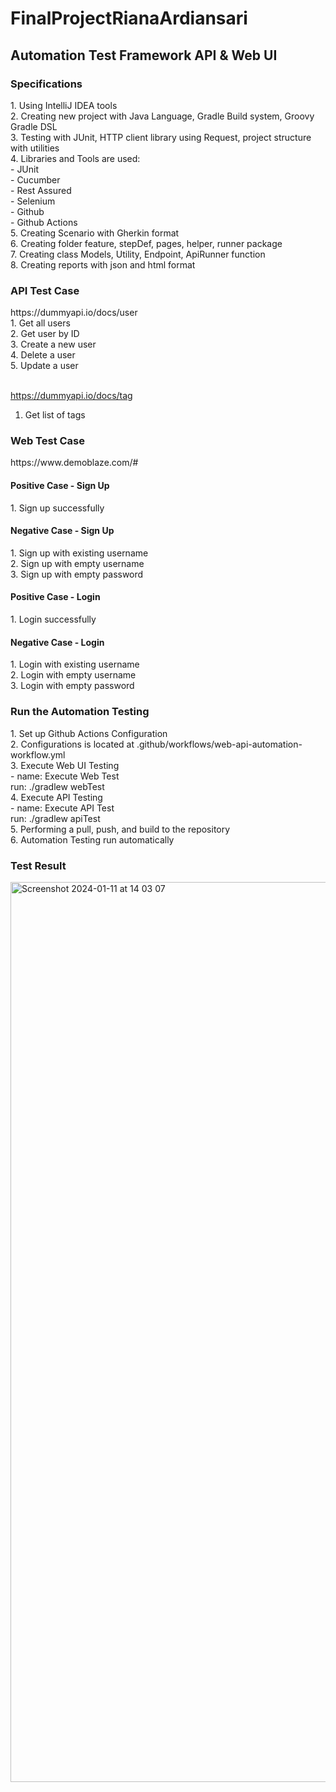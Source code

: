 # FinalProjectRianaArdiansari

<h2>Automation Test Framework API & Web UI</h2>

<h3>Specifications</h3>
1. Using IntelliJ IDEA tools<br/>
2. Creating new project with Java Language, Gradle Build system, Groovy Gradle DSL<br/>
3. Testing with JUnit, HTTP client library using Request, project structure with utilities<br/>
4. Libraries and Tools are used:<br/>
    - JUnit<br/>
    - Cucumber<br/>
    - Rest Assured<br/>
    - Selenium<br/>
    - Github<br/>
    - Github Actions<br/>
5. Creating Scenario with Gherkin format<br/>
6. Creating folder feature, stepDef, pages, helper, runner package<br/>
7. Creating class Models, Utility, Endpoint, ApiRunner function<br/>
8. Creating reports with json and html format<br/>

<h3>API Test Case</h3>
https://dummyapi.io/docs/user<br/>
1. Get all users<br/>
2. Get user by ID<br/>
3. Create a new user<br/>
4. Delete a user<br/>
5. Update a user<br/><br/>

https://dummyapi.io/docs/tag<br/>
1. Get list of tags<br/>

<h3>Web Test Case</h3>
https://www.demoblaze.com/#<br/>

<h4>Positive Case - Sign Up</h4>
1. Sign up successfully<br/>

<h4>Negative Case - Sign Up</h4>
1. Sign up with existing username<br/>
2. Sign up with empty username<br/>
3. Sign up with empty password<br/>

<h4>Positive Case - Login</h4>
1. Login successfully<br/>

<h4>Negative Case - Login</h4>
1. Login with existing username<br/>
2. Login with empty username<br/>
3. Login with empty password<br/>

<h3>Run the Automation Testing</h3>
1. Set up Github Actions Configuration<br/>
2. Configurations is located at .github/workflows/web-api-automation-workflow.yml<br/>
3. Execute Web UI Testing <br/>
   - name: Execute Web Test<br/>
     run: ./gradlew webTest<br/>
4. Execute API Testing<br/>
   - name: Execute API Test<br/>
     run: ./gradlew apiTest<br/>
5. Performing a pull, push, and build to the repository<br/>
6. Automation Testing run automatically<br/>

<h3>Test Result</h3>
<img width="1440" alt="Screenshot 2024-01-11 at 14 03 07" src="https://github.com/rianardiansari/FinalProjectRianaArdiansari/assets/149749846/df7de913-5175-4f20-9199-d18140bbea1a">
